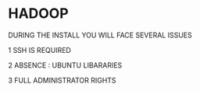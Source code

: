 # HADOOP

DURING THE INSTALL YOU WILL FACE SEVERAL ISSUES 

1   SSH IS REQUIRED

2   ABSENCE : UBUNTU  LIBARARIES

3   FULL ADMINISTRATOR RIGHTS
